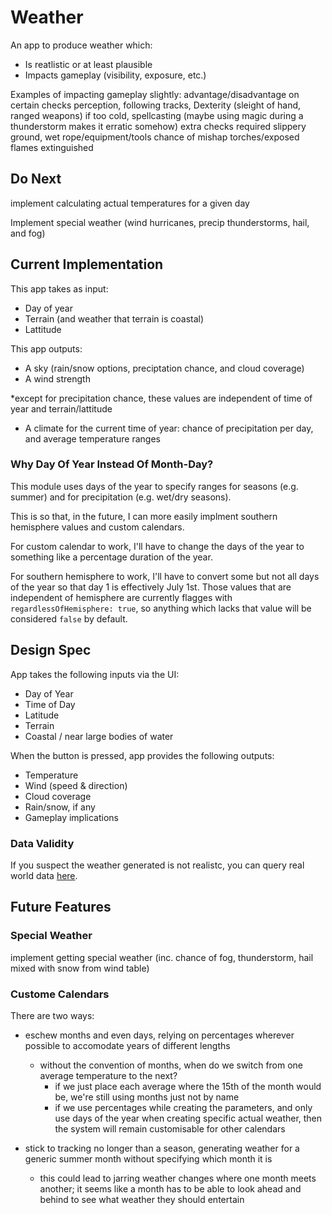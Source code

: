 # Weather

An app to produce weather which:
* Is reatlistic or at least plausible
* Impacts gameplay (visibility, exposure, etc.)

Examples of impacting gameplay slightly:
advantage/disadvantage on certain checks perception, following tracks, Dexterity (sleight of hand, ranged weapons) if too cold, spellcasting (maybe using magic during a thunderstorm makes it erratic somehow) extra checks required slippery ground, wet rope/equipment/tools chance of mishap torches/exposed flames extinguished

## Do Next

implement calculating actual temperatures for a given day

Implement special weather (wind hurricanes, precip thunderstorms, hail, and fog)

## Current Implementation

This app takes as input:
* Day of year
* Terrain (and weather that terrain is coastal)
* Lattitude

This app outputs:
* A sky (rain/snow options, preciptation chance, and cloud coverage)
* A wind strength

\*except for precipitation chance, these values are independent of time of year and terrain/lattitude

* A climate for the current time of year: chance of precipitation per day, and average temperature ranges

### Why Day Of Year Instead Of Month-Day?

This module uses days of the year to specify ranges for seasons (e.g. summer) and for precipitation (e.g. wet/dry seasons).

This is so that, in the future, I can more easily implment southern hemisphere values and custom calendars.

For custom calendar to work, I'll have to change the days of the year to something like a percentage duration of the year.

For southern hemisphere to work, I'll have to convert some but not all days of the year so that day 1 is effectively July 1st. Those values that are independent of hemisphere are currently flagges with `regardlessOfHemisphere: true`, so anything which lacks that value will be considered `false` by default.

## Design Spec

App takes the following inputs via the UI:
* Day of Year
* Time of Day
* Latitude
* Terrain
* Coastal / near large bodies of water

When the button is pressed, app provides the following outputs:
* Temperature
* Wind (speed & direction)
* Cloud coverage
* Rain/snow, if any
* Gameplay implications

### Data Validity

If you suspect the weather generated is not realistc, you can query real world data [here](https://www.visualcrossing.com/weather/weather-data-services).

## Future Features

### Special Weather
implement getting special weather (inc. chance of fog, thunderstorm, hail mixed with
snow from wind table)

### Custome Calendars

There are two ways:
* eschew months and even days, relying on percentages wherever possible to accomodate years of different lengths
	- without the convention of months, when do we switch from one average temperature to the next?
		- if we just place each average where the 15th of the month would be, we're still using months just not by name
		- if we use percentages while creating the parameters, and only use days of the year when creating specific actual weather, then the system will remain customisable for other calendars

* stick to tracking no longer than a season, generating weather for a generic summer month without specifying which month it is
	- this could lead to jarring weather changes where one month meets another; it seems like a month has to be able to look ahead and behind to see what weather they should entertain